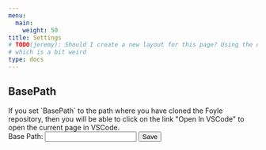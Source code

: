 ```yaml
---
menu:
  main:
    weight: 50
title: Settings
# TODO(jeremy): Should I create a new layout for this page? Using the docs type we wind up with the Feedback form at the bottom of the page.
# which is a bit weird
type: docs
---
```


<div id="settings">
    <h2>BasePath</h2>
    If you set `BasePath` to the path where you have cloned the Foyle repository, then you will be able to click
    on the link "Open In VSCode" to open the current page in VSCode.
</div>
<div>
    <label for="basePath">Base Path:</label>
    <input type="text" id="basePath" name="basePath" />
    <button onclick="saveBasePath()">Save</button>
</div>

<script>
    // Load the saved BasePath value when the page loads
    document.addEventListener('DOMContentLoaded', function() {
        const savedBasePath = localStorage.getItem('BasePath');
        if (savedBasePath) {
            document.getElementById('basePath').value = savedBasePath;
        }
    });

    // Function to save the BasePath value to local storage
    function saveBasePath() {
        const basePath = document.getElementById('basePath').value;
        localStorage.setItem('BasePath', basePath);
        alert('BasePath saved: ' + basePath);
    }
</script>